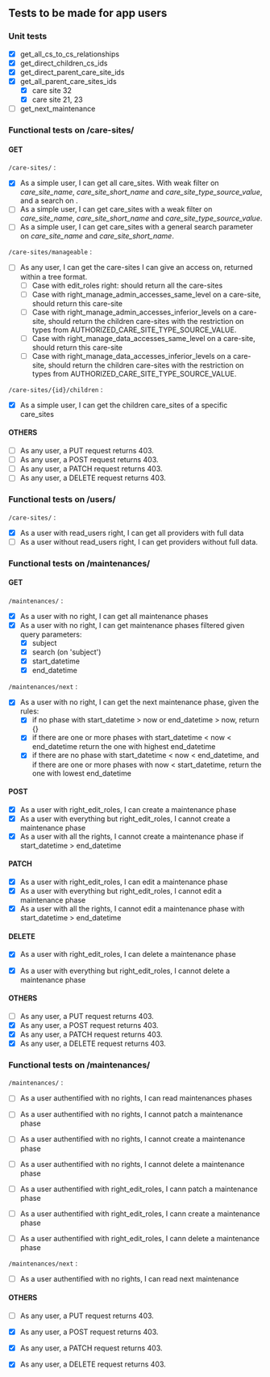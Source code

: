## Tests to be made for app users

### Unit tests

- [x] get_all_cs_to_cs_relationships
- [x] get_direct_children_cs_ids
- [x] get_direct_parent_care_site_ids
- [x] get_all_parent_care_sites_ids
    - [x] care site 32
    - [x] care site 21, 23

- [ ] get_next_maintenance

### Functional tests on /care-sites/

#### GET

`/care-sites/` :
- [x] As a simple user, I can get all care_sites. With weak filter on _care_site_name_, _care_site_short_name_ and _care_site_type_source_value_, and a search on .
- [ ] As a simple user, I can get care_sites with a weak filter on _care_site_name_, _care_site_short_name_ and _care_site_type_source_value_.
- [ ] As a simple user, I can get care_sites with a general search parameter on _care_site_name_ and _care_site_short_name_.

`/care-sites/manageable` :
- [ ] As any user, I can get the care-sites I can give an access on, returned within a tree format.
  - [ ] Case with edit_roles right: should return all the care-sites
  - [ ] Case with right_manage_admin_accesses_same_level on a care-site, should return this care-site
  - [ ] Case with right_manage_admin_accesses_inferior_levels on a care-site, should return the children care-sites with the restriction on types from AUTHORIZED_CARE_SITE_TYPE_SOURCE_VALUE.
  - [ ] Case with right_manage_data_accesses_same_level on a care-site, should return this care-site
  - [ ] Case with right_manage_data_accesses_inferior_levels on a care-site, should return the children care-sites with the restriction on types from AUTHORIZED_CARE_SITE_TYPE_SOURCE_VALUE.

`/care-sites/{id}/children` :
- [x] As a simple user, I can get the children care_sites of a specific care_sites

#### OTHERS

- [ ] As any user, a PUT request returns 403.
- [ ] As any user, a POST request returns 403.
- [ ] As any user, a PATCH request returns 403.
- [ ] As any user, a DELETE request returns 403.

### Functional tests on /users/

`/care-sites/` :
- [x] As a user with read_users right, I can get all providers with full data
- [ ] As a user without read_users right, I can get providers without full data.

### Functional tests on /maintenances/

#### GET

`/maintenances/` :
- [x] As a user with no right, I can get all maintenance phases
- [x] As a user with no right, I can get maintenance phases filtered given query parameters:
  - [x] subject
  - [x] search (on 'subject')
  - [x] start_datetime
  - [x] end_datetime

`/maintenances/next` :
- [x] As a user with no right, I can get the next maintenance phase, given the rules:
  - [x] if no phase with start_datetime > now or end_datetime > now, return {}
  - [x] if there are one or more phases with start_datetime < now < end_datetime return the one with highest end_datetime
  - [x] if there are no phase with start_datetime < now < end_datetime, and if there are one or more phases with now < start_datetime, return the one with lowest end_datetime

#### POST

- [x] As a user with right_edit_roles, I can create a maintenance phase
- [x] As a user with everything but right_edit_roles, I cannot create a maintenance phase
- [x] As a user with all the rights, I cannot create a maintenance phase if start_datetime > end_datetime

#### PATCH

- [x] As a user with right_edit_roles, I can edit a maintenance phase
- [x] As a user with everything but right_edit_roles, I cannot edit a maintenance phase
- [x] As a user with all the rights, I cannot edit a maintenance phase with start_datetime > end_datetime

#### DELETE

- [x] As a user with right_edit_roles, I can delete a maintenance phase
- [x] As a user with everything but right_edit_roles, I cannot delete a maintenance phase


#### OTHERS

- [ ] As any user, a PUT request returns 403.
- [x] As any user, a POST request returns 403.
- [x] As any user, a PATCH request returns 403.
- [x] As any user, a DELETE request returns 403.

### Functional tests on /maintenances/

`/maintenances/` :
- [ ] As a user authentified with no rights, I can read maintenances phases
- [ ] As a user authentified with no rights, I cannot patch a maintenance phase
- [ ] As a user authentified with no rights, I cannot create a maintenance phase
- [ ] As a user authentified with no rights, I cannot delete a maintenance phase

- [ ] As a user authentified with right_edit_roles, I cann patch a maintenance phase
- [ ] As a user authentified with right_edit_roles, I cann create a maintenance phase
- [ ] As a user authentified with right_edit_roles, I cann delete a maintenance phase

`/maintenances/next` :
- [ ] As a user authentified with no rights, I can read next maintenance


#### OTHERS

- [ ] As any user, a PUT request returns 403.
- [x] As any user, a POST request returns 403.
- [x] As any user, a PATCH request returns 403.
- [x] As any user, a DELETE request returns 403.

